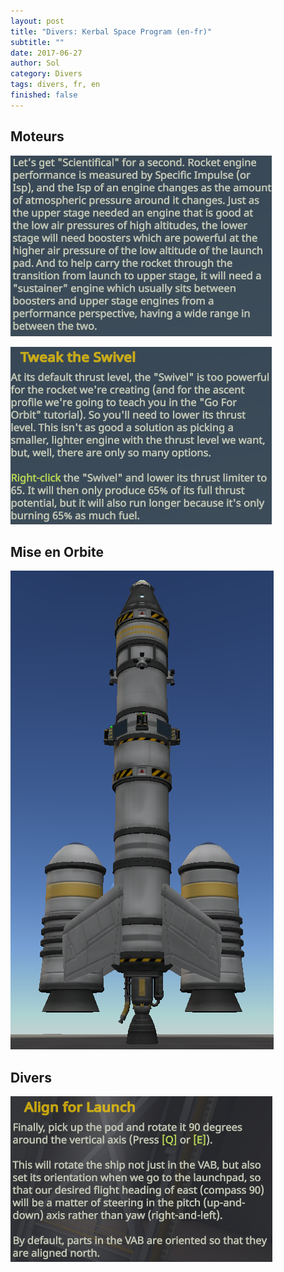 ```yaml
---
layout: post
title: "Divers: Kerbal Space Program (en-fr)"
subtitle: ""
date: 2017-06-27
author: Sol
category: Divers
tags: divers, fr, en
finished: false
---
```


## Moteurs

![alt](/00illustrations/ksp/engines1.png)

![alt](/00illustrations/ksp/tweakingEngine.png)



## Mise en Orbite

![alt](/00illustrations/ksp/orbitRocket.png)

## Divers

![alt](/00illustrations/ksp/align.png)


